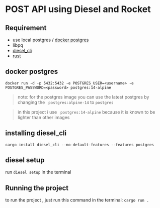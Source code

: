 # POST API using Diesel and Rocket

## Requirement

- use local postgres / [docker postgres](https://hub.docker.com/_/postgres)
- libpq
- [diesel_cli](https://diesel.rs/guides/getting-started)
- [rust](https://www.rust-lang.org/)

## docker postgres

`docker run -d -p 5432:5432 -e POSTGRES_USER=<username> -e POSTGRES_PASSWORD=<password> postgres:14-alpine`

> note: for the postgres image you can use the latest postgres by
> changing the ` postgres:alpine-14` to `postgres`

> in this project i use ` postgres:14-alpine` because it is known to be lighter than other images

## installing diesel_cli

`cargo install diesel_cli --no-default-features --features postgres`

## diesel setup

run `diesel setup` in the terminal

## Running the project

to run the project , just run this command in the terminal:
`cargo run .`
